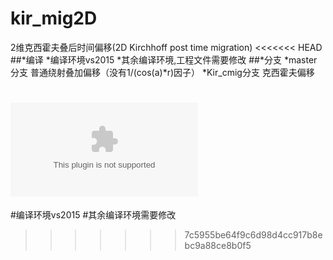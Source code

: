 # kir_mig2D
2维克西霍夫叠后时间偏移(2D Kirchhoff post time migration)
<<<<<<< HEAD
##*编译
	*编译环境vs2015
	*其余编译环境,工程文件需要修改
##*分支
	*master分支 普通绕射叠加偏移（没有1/(cos(a)*r)因子）
	*Kir_cmig分支 克西霍夫偏移
	
![](https://github.com/seancug/kir_mig2D/tree/Kir_cmig/picture/model.eps) 
=======
#编译环境vs2015
#其余编译环境需要修改
>>>>>>> 7c5955be64f9c6d98d4cc917b8ebc9a88ce8b0f5
